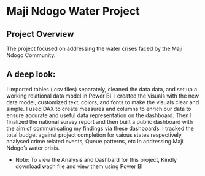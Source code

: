 # Maji Ndogo Water Project

## Project Overview
The project focused on addressing the water crises faced by the Maji Ndogo Community. 

## A deep look:
I imported tables (.csv files) separately, cleaned the data data, and set up a working relational data model in Power BI. 
I created the visuals with the new data model, customized text, colors, and fonts to make the visuals clear and simple.
I used DAX to create measures and columns to enrich our data to ensure accurate and useful data representation on the dashboard. 
Then I finalized the national survey report and then built a public dashboard with the aim of communicating my findings via these dashboards. 
I tracked the total budget against project completion for vaious states respectively, analysed crime related events, Queue patterns, etc in addressing Maji Ndogo’s water crisis.


* Note: To view the Analysis and Dashbard for this project, Kindly download wach file and view them using Power BI

